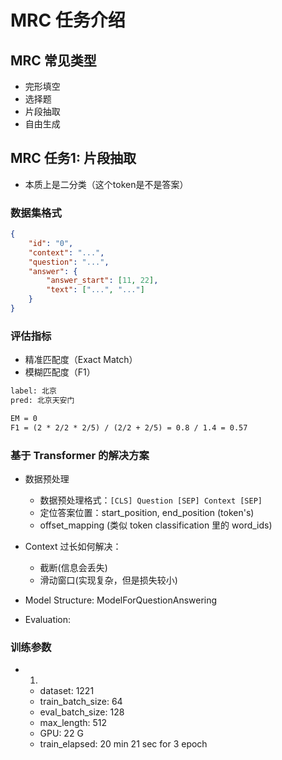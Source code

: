 # MRC 任务介绍

## MRC 常见类型

- 完形填空
- 选择题
- 片段抽取
- 自由生成

## MRC 任务1: 片段抽取

- 本质上是二分类（这个token是不是答案）

### 数据集格式

```json
{
    "id": "0",
    "context": "...",
    "question": "...",
    "answer": {
        "answer_start": [11, 22],
        "text": ["...", "..."]
    }
}
```

### 评估指标

- 精准匹配度（Exact Match）
- 模糊匹配度（F1）

```txt
label: 北京
pred: 北京天安门

EM = 0
F1 = (2 * 2/2 * 2/5) / (2/2 + 2/5) = 0.8 / 1.4 = 0.57 
```

### 基于 Transformer 的解决方案

- 数据预处理
  - 数据预处理格式：```[CLS] Question [SEP] Context [SEP]```
  - 定位答案位置：start_position, end_position (token's)
  - offset_mapping (类似 token classification 里的 word_ids)

- Context 过长如何解决：
  - 截断(信息会丢失)
  - 滑动窗口(实现复杂，但是损失较小)

- Model Structure: ModelForQuestionAnswering
- Evaluation:

### 训练参数

- 1.
  - dataset: 1221
  - train_batch_size: 64
  - eval_batch_size: 128
  - max_length: 512
  - GPU: 22 G
  - train_elapsed: 20 min 21 sec for 3 epoch
